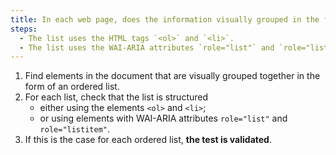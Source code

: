 ```yaml
---
title: In each web page, does the information visually grouped in the form of an ordered [list](#lists) meet one of these conditions?
steps:
  - The list uses the HTML tags `<ol>` and `<li>`.
  - The list uses the WAI-ARIA attributes `role="list"` and `role="listitem"`.
---
```


1. Find elements in the document that are visually grouped together in the form of an ordered list.
2. For each list, check that the list is structured
   - either using the elements `<ol>` and `<li>`;
   - or using elements with WAI-ARIA attributes `role="list"` and `role="listitem"`.
3. If this is the case for each ordered list, **the test is validated**.
